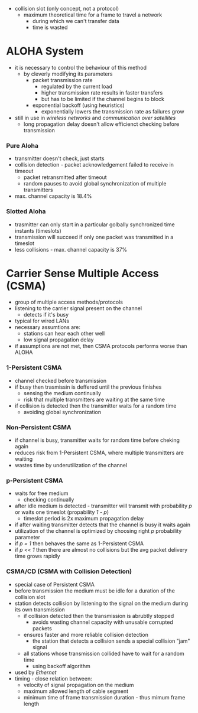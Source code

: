- collision slot (only concept, not a protocol)
	- maximum theoretical time for a frame to travel a network 
		- during which we can't transfer data
		- time is wasted

# ALOHA System
- it is necessary to control the behaviour of this method
	- by cleverly modifying its parameters
		- packet transmission rate 
			- regulated by the current load
			- higher transmission rate results in faster transfers
			- but has to be limited if the channel begins to block
		- exponential backoff (using heuristics)
			- exponentially lowers the transmission rate as failures grow
- still in use in *wireless networks* and *communication over satellites*
	- long propagation delay doesn't allow efficienct checking before transmission

### Pure Aloha
- transmitter doesn't check, just starts
- collision detection - packet acknowledgement failed to receive in timeout
	- packet retransmitted after timeout
	- random pauses to avoid global synchronization of multiple transmitters
- max. channel capacity is 18.4%

### Slotted Aloha
- trasmitter can only start in a particular golbally synchronized time instants (timeslots)
- transmission will succeed if only one packet was transmitted in a timeslot
- less collisions - max. channel capacity is 37% 

# Carrier Sense Multiple Access (CSMA)
- group of multiple access methods/protocols
- listening to the carrier signal present on the channel
	- detects if it's busy
- typical for wired LANs
- necessary assumtions are:
	- stations can hear each other well
	- low signal propagation delay
- if assumptions are not met, then CSMA protocols performs worse than ALOHA

### 1-Persistent CSMA
- channel checked before transmission
- if busy then trasmissin is deffered until the previous finishes
	- sensing the medium continually
	- risk that multiple transmitters are waiting at the same time	
- if collision is detected then the transmitter waits for a random time
	- avoiding global synchronization

### Non-Persistent CSMA
- if channel is busy, transmitter waits for random time before cheking again
- reduces risk from 1-Persistent CSMA, where multiple transmitters are waiting
- wastes time by underutilization of the channel

### p-Persistent CSMA
- waits for free medium
	- checking continually
- after idle medium is detected - transmitter will transmit with probability *p* or waits one timeslot (propability *1 - p*)
	- timeslot period is 2x maximum propagation delay
- if after waiting transmitter detects that the channel is busy it waits again	
- utilization of the channel is optimized by choosing right *p* probability parameter
- if *p = 1* then behaves the same as 1-Persistent CSMA
- if *p << 1* then there are almost no collisions but the avg packet delivery time grows rapidly

### CSMA/CD (CSMA with Collision Detection)
- special case of Persistent CSMA
- before transmission the medium must be idle for a duration of the collision slot
- station detects collision by listening to the signal on the medium during its own transmission
	- if collision detected then the transmission is abrubtly stopped
		- avoids wasting channel capacity with unusable corrupted packets
	- ensures faster and more reliable collision detection
		- the station that detects a collision sends a special collision "jam" signal
	- all stations whose transmission collided have to wait for a random time
		- using backoff algorithm
- used by *Ethernet*
- timing - close relation between:
	- velocity of signal propagation on the medium
	- maximum allowed length of cable segment
	- minimum time of frame transmission duration - thus mimum frame length











